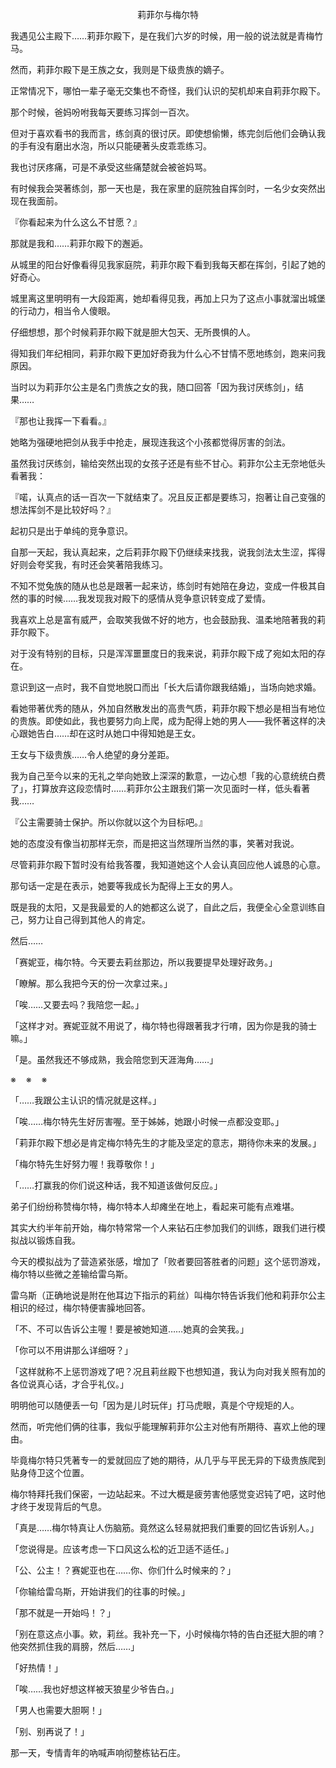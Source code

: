 <p align="center">莉菲尔与梅尔特</p>

我遇见公主殿下……莉菲尔殿下，是在我们六岁的时候，用一般的说法就是青梅竹马。

然而，莉菲尔殿下是王族之女，我则是下级贵族的嫡子。

正常情况下，哪怕一辈子毫无交集也不奇怪，我们认识的契机却来自莉菲尔殿下。

那个时候，爸妈吩咐我每天要练习挥剑一百次。

但对于喜欢看书的我而言，练剑真的很讨厌。即使想偷懒，练完剑后他们会确认我的手有没有磨出水泡，所以只能硬著头皮乖乖练习。

我也讨厌疼痛，可是不承受这些痛楚就会被爸妈骂。

有时候我会哭著练剑，那一天也是，我在家里的庭院独自挥剑时，一名少女突然出现在我面前。

『你看起来为什么这么不甘愿？』

那就是我和……莉菲尔殿下的邂逅。

从城里的阳台好像看得见我家庭院，莉菲尔殿下看到我每天都在挥剑，引起了她的好奇心。

城里离这里明明有一大段距离，她却看得见我，再加上只为了这点小事就溜出城堡的行动力，相当令人傻眼。

仔细想想，那个时候莉菲尔殿下就是胆大包天、无所畏惧的人。

得知我们年纪相同，莉菲尔殿下更加好奇我为什么心不甘情不愿地练剑，跑来问我原因。

当时以为莉菲尔公主是名门贵族之女的我，随口回答「因为我讨厌练剑」，结果……

『那也让我挥一下看看。』

她略为强硬地把剑从我手中抢走，展现连我这个小孩都觉得厉害的剑法。

虽然我讨厌练剑，输给突然出现的女孩子还是有些不甘心。莉菲尔公主无奈地低头看著我：

『喏，认真点的话一百次一下就结束了。况且反正都是要练习，抱著让自己变强的想法挥剑不是比较好吗？』

起初只是出于单纯的竞争意识。

自那一天起，我认真起来，之后莉菲尔殿下仍继续来找我，说我剑法太生涩，挥得好则会夸奖我，有时还会笑著陪我练习。

不知不觉兔族的随从也总是跟著一起来访，练剑时有她陪在身边，变成一件极其自然的事的时候……我发现我对殿下的感情从竞争意识转变成了爱情。

我喜欢上总是富有威严，会取笑我做不好的地方，也会鼓励我、温柔地陪著我的莉菲尔殿下。

对于没有特别的目标，只是浑浑噩噩度日的我来说，莉菲尔殿下成了宛如太阳的存在。

意识到这一点时，我不自觉地脱口而出「长大后请你跟我结婚」，当场向她求婚。

看她带著优秀的随从，外加自然散发出的高贵气质，莉菲尔殿下想必是相当有地位的贵族。即使如此，我也要努力向上爬，成为配得上她的男人——我怀著这样的决心跟她告白……却在这时从她口中得知她是王女。

王女与下级贵族……令人绝望的身分差距。

我为自己至今以来的无礼之举向她致上深深的歉意，一边心想「我的心意统统白费了」，打算放弃这段恋情时……莉菲尔公主跟我们第一次见面时一样，低头看著我……

『公主需要骑士保护。所以你就以这个为目标吧。』

她的态度没有像当初那样无奈，而是把这当然理所当然的事，笑著对我说。

尽管莉菲尔殿下暂时没有给我答覆，我知道她这个人会认真回应他人诚恳的心意。

那句话一定是在表示，她要等我成长为配得上王女的男人。

既是我的太阳，又是我最爱的人的她都这么说了，自此之后，我便全心全意训练自己，努力让自己得到其他人的肯定。

然后……

「赛妮亚，梅尔特。今天要去莉丝那边，所以我要提早处理好政务。」

「瞭解。那么我把今天的份一次拿过来。」

「唉……又要去吗？我陪您一起。」

「这样才对。赛妮亚就不用说了，梅尔特也得跟著我才行唷，因为你是我的骑士嘛。」

「是。虽然我还不够成熟，我会陪您到天涯海角……」

※    ※    ※

「……我跟公主认识的情况就是这样。」

「唉……梅尔特先生好厉害喔。至于姊姊，她跟小时候一点都没变耶。」

「莉菲尔殿下想必是肯定梅尔特先生的才能及坚定的意志，期待你未来的发展。」

「梅尔特先生好努力喔！我尊敬你！」

「……打赢我的你们说这种话，我不知道该做何反应。」

弟子们纷纷称赞梅尔特，梅尔特本人却瘫坐在地上，看起来可能有点难堪。

其实大约半年前开始，梅尔特常常一个人来钻石庄参加我们的训练，跟我们进行模拟战以锻炼自我。

今天的模拟战为了营造紧张感，增加了「败者要回答胜者的问题」这个惩罚游戏，梅尔特以些微之差输给雷乌斯。

雷乌斯（正确地说是附在他耳边下指示的莉丝）叫梅尔特告诉我们他和莉菲尔公主相识的经过，梅尔特便害臊地回答。

「不、不可以告诉公主喔！要是被她知道……她真的会笑我。」

「你可以不用讲那么详细呀？」

「这样就称不上惩罚游戏了吧？况且莉丝殿下也想知道，我认为向对我关照有加的各位说真心话，才合乎礼仪。」

明明他可以随便丢一句「因为是儿时玩伴」打马虎眼，真是个守规矩的人。

然而，听完他们俩的往事，我似乎能理解莉菲尔公主对他有所期待、喜欢上他的理由。

毕竟梅尔特只凭著专一的爱就回应了她的期待，从几乎与平民无异的下级贵族爬到贴身侍卫这个位置。

梅尔特拜托我们保密，一边站起来。不过大概是疲劳害他感觉变迟钝了吧，这时他才终于发现背后的气息。

「真是……梅尔特真让人伤脑筋。竟然这么轻易就把我们重要的回忆告诉别人。」

「您说得是。应该考虑一下口风这么松的近卫适不适任。」

「公、公主！？赛妮亚也在……你、你们什么时候来的？」

「你输给雷乌斯，开始讲我们的往事的时候。」

「那不就是一开始吗！？」

「别在意这点小事。欸，莉丝。我补充一下，小时候梅尔特的告白还挺大胆的唷？他突然抓住我的肩膀，然后……」

「好热情！」

「唉……我也好想这样被天狼星少爷告白。」

「男人也需要大胆啊！」

「别、别再说了！」

那一天，专情青年的吶喊声响彻整栋钻石庄。

